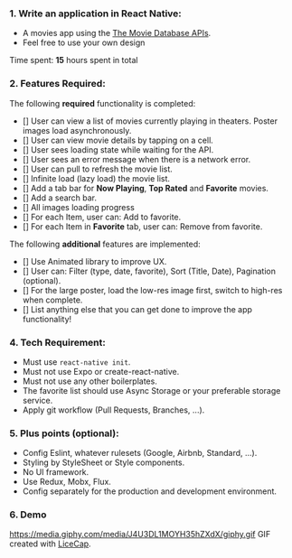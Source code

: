 ### 1. Write an application in React Native:
- A movies app using the [The Movie Database APIs](https://developers.themoviedb.org/3/getting-started/introduction).
- Feel free to use your own design

Time spent: **15** hours spent in total

### 2. Features Required:
The following **required** functionality is completed:

- [] User can view a list of movies currently playing in theaters. Poster images load asynchronously.
- [] User can view movie details by tapping on a cell.
- [] User sees loading state while waiting for the API.
- [] User sees an error message when there is a network error.
- [] User can pull to refresh the movie list.
- [] Infinite load (lazy load) the movie list.
- [] Add a tab bar for **Now Playing**, **Top Rated** and **Favorite** movies.
- [] Add a search bar.
- [] All images loading progress
- [] For each Item, user can: Add to favorite.
- [] For each Item in **Favorite** tab, user can: Remove from favorite.

The following **additional** features are implemented:
- [] Use Animated library to improve UX.
- [] User can: Filter (type, date, favorite), Sort (Title, Date), Pagination (optional).
- [] For the large poster, load the low-res image first, switch to high-res when complete.
- [] List anything else that you can get done to improve the app functionality!

### 4. Tech Requirement:
- Must use `react-native init`.
- Must not use Expo or create-react-native.
- Must not use any other boilerplates.
- The favorite list should use Async Storage or your preferable storage service.
- Apply git workflow (Pull Requests, Branches, ...).

### 5. Plus points (optional):
- Config Eslint, whatever rulesets (Google, Airbnb, Standard, ...).
- Styling by StyleSheet or Style components.
- No UI framework.
- Use Redux, Mobx, Flux.
- Config separately for the production and development environment.

### 6. Demo
https://media.giphy.com/media/J4U3DL1MOYH35hZXdX/giphy.gif
GIF created with [LiceCap](http://www.cockos.com/licecap/).

